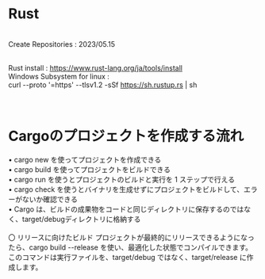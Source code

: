 # Rust
<br>    
Create Repositories : 2023/05.15
<br><br> 
 
Rust install : https://www.rust-lang.org/ja/tools/install
<br>
Windows Subsystem for linux :<br>
curl --proto '=https' --tlsv1.2 -sSf https://sh.rustup.rs | sh
<br><br><br>

# Cargoのプロジェクトを作成する流れ

• cargo new を使ってプロジェクトを作成できる<br>
• cargo build を使ってプロジェクトをビルドできる<br>
• cargo run を使うとプロジェクトのビルドと実行を 1 ステップで行える<br>
• cargo check を使うとバイナリを生成せずにプロジェクトをビルドして、エラーがないか確認できる<br>
• Cargo は、ビルドの成果物をコードと同じディレクトリに保存するのではなく、target/debugディレクトリに格納する
<br><br>
〇 リリースに向けたビルド
プロジェクトが最終的にリリースできるようになったら、cargo build --release を使い、最適化した状態でコンパイルできます。<br>
このコマンドは実行ファイルを、target/debug ではなく、target/release に作成します。
